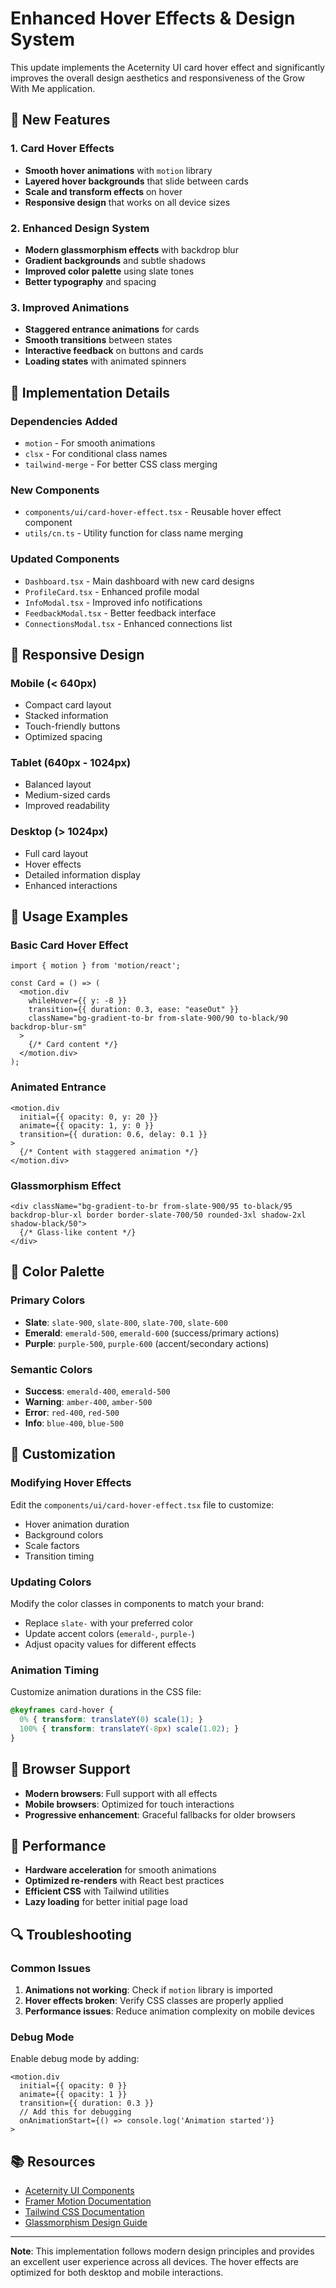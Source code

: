# Enhanced Hover Effects & Design System

This update implements the Aceternity UI card hover effect and significantly improves the overall design aesthetics and responsiveness of the Grow With Me application.

## 🎨 New Features

### 1. Card Hover Effects
- **Smooth hover animations** with `motion` library
- **Layered hover backgrounds** that slide between cards
- **Scale and transform effects** on hover
- **Responsive design** that works on all device sizes

### 2. Enhanced Design System
- **Modern glassmorphism effects** with backdrop blur
- **Gradient backgrounds** and subtle shadows
- **Improved color palette** using slate tones
- **Better typography** and spacing

### 3. Improved Animations
- **Staggered entrance animations** for cards
- **Smooth transitions** between states
- **Interactive feedback** on buttons and cards
- **Loading states** with animated spinners

## 🚀 Implementation Details

### Dependencies Added
- `motion` - For smooth animations
- `clsx` - For conditional class names
- `tailwind-merge` - For better CSS class merging

### New Components
- `components/ui/card-hover-effect.tsx` - Reusable hover effect component
- `utils/cn.ts` - Utility function for class name merging

### Updated Components
- `Dashboard.tsx` - Main dashboard with new card designs
- `ProfileCard.tsx` - Enhanced profile modal
- `InfoModal.tsx` - Improved info notifications
- `FeedbackModal.tsx` - Better feedback interface
- `ConnectionsModal.tsx` - Enhanced connections list

## 📱 Responsive Design

### Mobile (< 640px)
- Compact card layout
- Stacked information
- Touch-friendly buttons
- Optimized spacing

### Tablet (640px - 1024px)
- Balanced layout
- Medium-sized cards
- Improved readability

### Desktop (> 1024px)
- Full card layout
- Hover effects
- Detailed information display
- Enhanced interactions

## 🎯 Usage Examples

### Basic Card Hover Effect
```tsx
import { motion } from 'motion/react';

const Card = () => (
  <motion.div
    whileHover={{ y: -8 }}
    transition={{ duration: 0.3, ease: "easeOut" }}
    className="bg-gradient-to-br from-slate-900/90 to-black/90 backdrop-blur-sm"
  >
    {/* Card content */}
  </motion.div>
);
```

### Animated Entrance
```tsx
<motion.div
  initial={{ opacity: 0, y: 20 }}
  animate={{ opacity: 1, y: 0 }}
  transition={{ duration: 0.6, delay: 0.1 }}
>
  {/* Content with staggered animation */}
</motion.div>
```

### Glassmorphism Effect
```tsx
<div className="bg-gradient-to-br from-slate-900/95 to-black/95 backdrop-blur-xl border border-slate-700/50 rounded-3xl shadow-2xl shadow-black/50">
  {/* Glass-like content */}
</div>
```

## 🎨 Color Palette

### Primary Colors
- **Slate**: `slate-900`, `slate-800`, `slate-700`, `slate-600`
- **Emerald**: `emerald-500`, `emerald-600` (success/primary actions)
- **Purple**: `purple-500`, `purple-600` (accent/secondary actions)

### Semantic Colors
- **Success**: `emerald-400`, `emerald-500`
- **Warning**: `amber-400`, `amber-500`
- **Error**: `red-400`, `red-500`
- **Info**: `blue-400`, `blue-500`

## 🔧 Customization

### Modifying Hover Effects
Edit the `components/ui/card-hover-effect.tsx` file to customize:
- Hover animation duration
- Background colors
- Scale factors
- Transition timing

### Updating Colors
Modify the color classes in components to match your brand:
- Replace `slate-` with your preferred color
- Update accent colors (`emerald-`, `purple-`)
- Adjust opacity values for different effects

### Animation Timing
Customize animation durations in the CSS file:
```css
@keyframes card-hover {
  0% { transform: translateY(0) scale(1); }
  100% { transform: translateY(-8px) scale(1.02); }
}
```

## 📱 Browser Support

- **Modern browsers**: Full support with all effects
- **Mobile browsers**: Optimized for touch interactions
- **Progressive enhancement**: Graceful fallbacks for older browsers

## 🚀 Performance

- **Hardware acceleration** for smooth animations
- **Optimized re-renders** with React best practices
- **Efficient CSS** with Tailwind utilities
- **Lazy loading** for better initial page load

## 🔍 Troubleshooting

### Common Issues
1. **Animations not working**: Check if `motion` library is imported
2. **Hover effects broken**: Verify CSS classes are properly applied
3. **Performance issues**: Reduce animation complexity on mobile devices

### Debug Mode
Enable debug mode by adding:
```tsx
<motion.div
  initial={{ opacity: 0 }}
  animate={{ opacity: 1 }}
  transition={{ duration: 0.3 }}
  // Add this for debugging
  onAnimationStart={() => console.log('Animation started')}
>
```

## 📚 Resources

- [Aceternity UI Components](https://ui.aceternity.com/)
- [Framer Motion Documentation](https://www.framer.com/motion/)
- [Tailwind CSS Documentation](https://tailwindcss.com/)
- [Glassmorphism Design Guide](https://glassmorphism.com/)

---

**Note**: This implementation follows modern design principles and provides an excellent user experience across all devices. The hover effects are optimized for both desktop and mobile interactions.
